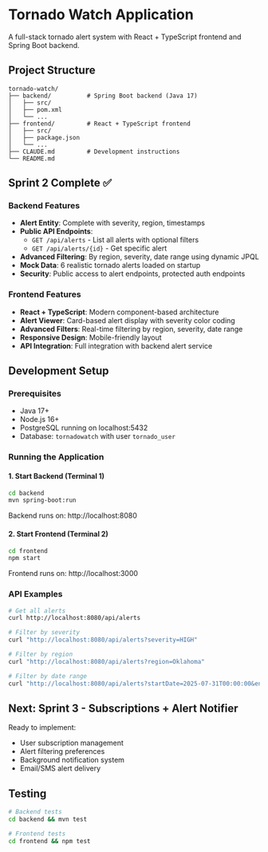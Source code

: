 # Tornado Watch Application

A full-stack tornado alert system with React + TypeScript frontend and Spring Boot backend.

## Project Structure

```
tornado-watch/
├── backend/          # Spring Boot backend (Java 17)
│   ├── src/
│   ├── pom.xml
│   └── ...
├── frontend/         # React + TypeScript frontend  
│   ├── src/
│   ├── package.json
│   └── ...
├── CLAUDE.md         # Development instructions
└── README.md
```

## Sprint 2 Complete ✅

### Backend Features
- **Alert Entity**: Complete with severity, region, timestamps
- **Public API Endpoints**:
  - `GET /api/alerts` - List all alerts with optional filters
  - `GET /api/alerts/{id}` - Get specific alert
- **Advanced Filtering**: By region, severity, date range using dynamic JPQL
- **Mock Data**: 6 realistic tornado alerts loaded on startup
- **Security**: Public access to alert endpoints, protected auth endpoints

### Frontend Features  
- **React + TypeScript**: Modern component-based architecture
- **Alert Viewer**: Card-based alert display with severity color coding
- **Advanced Filters**: Real-time filtering by region, severity, date range
- **Responsive Design**: Mobile-friendly layout
- **API Integration**: Full integration with backend alert service

## Development Setup

### Prerequisites
- Java 17+
- Node.js 16+
- PostgreSQL running on localhost:5432
- Database: `tornadowatch` with user `tornado_user`

### Running the Application

#### 1. Start Backend (Terminal 1)
```bash
cd backend
mvn spring-boot:run
```
Backend runs on: http://localhost:8080

#### 2. Start Frontend (Terminal 2)  
```bash
cd frontend
npm start
```
Frontend runs on: http://localhost:3000

### API Examples
```bash
# Get all alerts
curl http://localhost:8080/api/alerts

# Filter by severity
curl "http://localhost:8080/api/alerts?severity=HIGH"

# Filter by region
curl "http://localhost:8080/api/alerts?region=Oklahoma"

# Filter by date range
curl "http://localhost:8080/api/alerts?startDate=2025-07-31T00:00:00&endDate=2025-07-31T23:59:59"
```

## Next: Sprint 3 - Subscriptions + Alert Notifier

Ready to implement:
- User subscription management
- Alert filtering preferences  
- Background notification system
- Email/SMS alert delivery

## Testing

```bash
# Backend tests
cd backend && mvn test

# Frontend tests
cd frontend && npm test
```